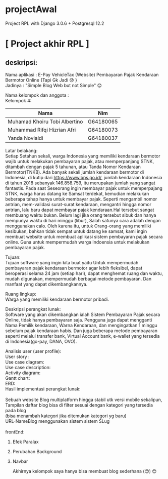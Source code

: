 # projectAwal
Project RPL with Django 3.0.6 + Postgresql 12.2

# [ Project akhir RPL ] 
## deskripsi:
Nama aplikasi : E-Pay VehicleTax (Website) Pembayaran Pajak Kendaraan Bermotor Online {Tapi Gk Jadi :disappointed: }<br/>
Jadinya : "Simple Blog Web but not Simple" :blush:

Nama kelompok dan anggota :<br/>Kelompok 4:<br/>

| Nama                          | Nim         |
| ----------------------------- | ----------- |
| Muhamad Khoiru Tobi Albertino |  G64180065  |
| Muhammad Rifqi Hizrian Afri   |  G64180073  |
| Yanda Novialdi                |  G64180037  |

Latar belakang:<br/>
  Setiap Setahun sekali, warga Indonesia yang memiliki kendaraan bermotor wajib untuk melakukan pembayaran pajak, atau memperpanjang STNK, ditambah dengan pajak 5 tahunan, atau Tanda Nomor Kendaraan Bermotor(TNKB). Ada banyak sekali jumlah kendaraan bermotor di Indonesia, di kutip dari https://www.bps.go.id/, jumlah kendaraan Indonesia di tahun 2018 sebanyak 146.858.759, itu merupakan jumlah yang sangat fantastis.
  Pada saat Seseorang ingin membayar pajak untuk memperpajang STNK, warga harus datang ke Samsat terdekat, kemudian melakukan beberapa tahap hanya untuk membayar pajak. Seperti mengambil nomor antrian, mem-validasi surat-surat kendaraan, mengantri hingga nomor antrian, lalu baru dapat membayar pajak kendaraan.Hal tersebut sangat membuang waktu bukan. Belum lagi jika orang tersebut sibuk dan hanya mempunya waktu di hari minggu (libur), Salah satunya cara adalah dengan menggunakan calo.
	Oleh karena itu, untuk Orang-orang yang memiliki kesibukan, bahkan tidak sempat untuk datang ke samsat, kami ingin membuat website untuk membuat aplikasi sistem pembayaran pajak secara online. Guna untuk mempermudah warga Indoensia untuk melakukan pembayaran pajak.

Tujuan:<br/>
  Tujuan software yang ingin kita buat yaitu Untuk mempermudah pembayaran pajak kendaraan bermotor agar lebih fleksibel, dapat  beroperasi selama 24 jam (setiap hari), dapat menghemat ruang dan waktu, mudah digunakan, mempermudah berbagai metode pembayaran. Dan manfaat yang dapat dikembangkannya.
  
Ruang lingkup:<br/>
  Warga yang memiliki kendaraan bermotor pribadi.

Deskripsi perangkat lunak:<br/>
  Software yang akan dikembangkan ialah Sistem Pembayaran Pajak secara Online, tidak hanya pembayaran saja. Pengguna juga dapat mengganti Nama Pemilik kendaraan, Warna Kendaraan, dan mengingatkan 1 minggu sebelum pajak kendaraan habis. Dan juga beberapa metode pembayaran seperti melalui transfer bank, Virtual Account bank, e-wallet yang tersedia di Indonesia(go-pay, DANA, OVO).
  
Analisis user (user profile):<br/>
User story :<br/>
Use case diagram:<br/>
Use case description: <br/>
Activity diagram:<br/>
Gantt chart:<br/>
ERD:<br/>
Hasil implementasi perangkat lunak:<br/><br/>
Sebuah website Blog multiplatform hingga stabil utk versi mobile sekalipun,<br/>
Tampilan daftar blog bisa di filter sesuai dengan kategori yang tersedia pada blog<br/> 
(bisa menambah kategori jika ditemukan kategori yg baru)<br/>
URL-NameBlog menggunakan sistem sistem SLug<br/><br/>
frontEnd:<br/>
1. Efek Paralax <br/>
2. Perubahan Background <br/>
3. Navbar <br/>

	Akhirnya kelompok saya hanya bisa membuat blog sederhana (:blush:) 
:blush:
